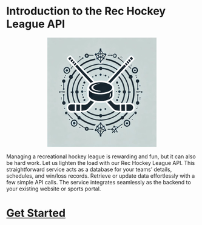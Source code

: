 # Introduction to the Rec Hockey League API

<p align="center">
  <img src="rhs-logo_4x4.jpeg" />
</p>

Managing a recreational hockey league is rewarding and fun, but it can also be hard work. Let us lighten the load with our Rec Hockey League API. This straightforward service acts as a database for your teams’ details, schedules, and win/loss records. Retrieve or update data effortlessly with a few simple API calls. The service integrates seamlessly as the backend to your existing website or sports portal.

# [Get Started](nav.md)
